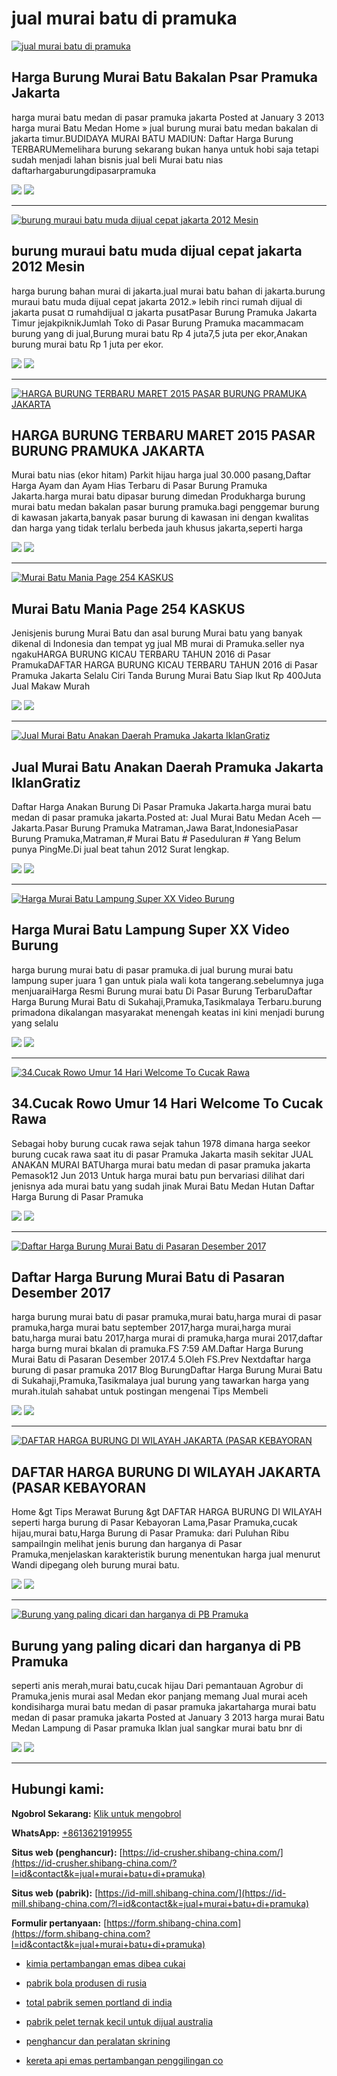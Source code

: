 # jual murai batu di pramuka

<a href="https://swt.shibang-china.com/?l=id&img&k=jual+murai+batu+di+pramuka" target="_blank">![jual murai batu di pramuka](http://static.shibang-china.com/all-800x300/1114.jpg)</a>

## Harga Burung Murai Batu Bakalan Psar Pramuka Jakarta
harga murai batu medan di pasar pramuka jakarta Posted at January 3 2013 harga murai Batu Medan Home » jual burung murai batu medan bakalan di jakarta timur.BUDIDAYA MURAI BATU MADIUN: Daftar Harga Burung TERBARUMemelihara burung sekarang bukan hanya untuk hobi saja tetapi sudah menjadi lahan bisnis jual beli Murai batu nias daftarhargaburungdipasarpramuka


<a href="https://whatsapp.shibangsoft.com/WhatsApp.php" target="_blank" title="WhatsApp">![](http://static.shibang-china.com/icon/whatsapp.png)</a> <a href="https://swt.shibang-china.com/?l=id&icon&k=jual+murai+batu+di+pramuka" target="_blank">![](http://static.shibang-china.com/icon/chat-id.png)</a>

---

<a href="https://swt.shibang-china.com/?l=id&img&k=jual+murai+batu+di+pramuka" target="_blank">![burung muraui batu muda dijual cepat jakarta 2012 Mesin](http://static.shibang-china.com/all-800x300/661.jpg)</a>

## burung muraui batu muda dijual cepat jakarta 2012 Mesin
harga burung bahan murai di jakarta.jual murai batu bahan di jakarta.burung muraui batu muda dijual cepat jakarta 2012.» lebih rinci rumah dijual di jakarta pusat ¤ rumahdijual ¤ jakarta pusatPasar Burung Pramuka Jakarta Timur jejakpiknikJumlah Toko di Pasar Burung Pramuka macammacam burung yang di jual,Burung murai batu Rp 4 juta7,5 juta per ekor,Anakan burung murai batu Rp 1 juta per ekor.


<a href="https://whatsapp.shibangsoft.com/WhatsApp.php" target="_blank" title="WhatsApp">![](http://static.shibang-china.com/icon/whatsapp.png)</a> <a href="https://swt.shibang-china.com/?l=id&icon&k=jual+murai+batu+di+pramuka" target="_blank">![](http://static.shibang-china.com/icon/chat-id.png)</a>

---

<a href="https://swt.shibang-china.com/?l=id&img&k=jual+murai+batu+di+pramuka" target="_blank">![HARGA BURUNG TERBARU MARET 2015 PASAR BURUNG PRAMUKA JAKARTA](http://static.shibang-china.com/all-800x300/1269.jpg)</a>

## HARGA BURUNG TERBARU MARET 2015 PASAR BURUNG PRAMUKA JAKARTA
Murai batu nias (ekor hitam) Parkit hijau harga jual 30.000 pasang,Daftar Harga Ayam dan Ayam Hias Terbaru di Pasar Burung Pramuka Jakarta.harga murai batu dipasar burung dimedan Produkharga burung murai batu medan bakalan pasar burung pramuka.bagi penggemar burung di kawasan jakarta,banyak pasar burung di kawasan ini dengan kwalitas dan harga yang tidak terlalu berbeda jauh khusus jakarta,seperti harga


<a href="https://whatsapp.shibangsoft.com/WhatsApp.php" target="_blank" title="WhatsApp">![](http://static.shibang-china.com/icon/whatsapp.png)</a> <a href="https://swt.shibang-china.com/?l=id&icon&k=jual+murai+batu+di+pramuka" target="_blank">![](http://static.shibang-china.com/icon/chat-id.png)</a>

---

<a href="https://swt.shibang-china.com/?l=id&img&k=jual+murai+batu+di+pramuka" target="_blank">![Murai Batu Mania Page 254 KASKUS](http://static.shibang-china.com/all-800x300/913.jpg)</a>

## Murai Batu Mania Page 254 KASKUS
Jenisjenis burung Murai Batu dan asal burung Murai batu yang banyak dikenal di Indonesia dan tempat yg jual MB murai di Pramuka.seller nya ngakuHARGA BURUNG KICAU TERBARU TAHUN 2016 di Pasar PramukaDAFTAR HARGA BURUNG KICAU TERBARU TAHUN 2016 di Pasar Pramuka Jakarta Selalu Ciri Tanda Burung Murai Batu Siap Ikut Rp 400Juta Jual Makaw Murah


<a href="https://whatsapp.shibangsoft.com/WhatsApp.php" target="_blank" title="WhatsApp">![](http://static.shibang-china.com/icon/whatsapp.png)</a> <a href="https://swt.shibang-china.com/?l=id&icon&k=jual+murai+batu+di+pramuka" target="_blank">![](http://static.shibang-china.com/icon/chat-id.png)</a>

---

<a href="https://swt.shibang-china.com/?l=id&img&k=jual+murai+batu+di+pramuka" target="_blank">![Jual Murai Batu Anakan Daerah Pramuka Jakarta IklanGratiz](http://static.shibang-china.com/all-800x300/675.jpg)</a>

## Jual Murai Batu Anakan Daerah Pramuka Jakarta IklanGratiz
Daftar Harga Anakan Burung Di Pasar Pramuka Jakarta.harga murai batu medan di pasar pramuka jakarta.Posted at: Jual Murai Batu Medan Aceh — Jakarta.Pasar Burung Pramuka Matraman,Jawa Barat,IndonesiaPasar Burung Pramuka,Matraman,# Murai Batu # Paseduluran # Yang Belum punya PingMe.Di jual beat tahun 2012 Surat lengkap.


<a href="https://whatsapp.shibangsoft.com/WhatsApp.php" target="_blank" title="WhatsApp">![](http://static.shibang-china.com/icon/whatsapp.png)</a> <a href="https://swt.shibang-china.com/?l=id&icon&k=jual+murai+batu+di+pramuka" target="_blank">![](http://static.shibang-china.com/icon/chat-id.png)</a>

---

<a href="https://swt.shibang-china.com/?l=id&img&k=jual+murai+batu+di+pramuka" target="_blank">![Harga Murai Batu Lampung Super XX Video Burung](http://static.shibang-china.com/all-800x300/73.jpg)</a>

## Harga Murai Batu Lampung Super XX Video Burung
harga burung murai batu di pasar pramuka.di jual burung murai batu lampung super juara 1 gan untuk piala wali kota tangerang.sebelumnya juga menjuaraiHarga Resmi Burung murai batu Di Pasar Burung TerbaruDaftar Harga Burung Murai Batu di Sukahaji,Pramuka,Tasikmalaya Terbaru.burung primadona dikalangan masyarakat menengah keatas ini kini menjadi burung yang selalu


<a href="https://whatsapp.shibangsoft.com/WhatsApp.php" target="_blank" title="WhatsApp">![](http://static.shibang-china.com/icon/whatsapp.png)</a> <a href="https://swt.shibang-china.com/?l=id&icon&k=jual+murai+batu+di+pramuka" target="_blank">![](http://static.shibang-china.com/icon/chat-id.png)</a>

---

<a href="https://swt.shibang-china.com/?l=id&img&k=jual+murai+batu+di+pramuka" target="_blank">![34.Cucak Rowo Umur 14 Hari Welcome To Cucak Rawa](http://static.shibang-china.com/all-800x300/1408.jpg)</a>

## 34.Cucak Rowo Umur 14 Hari Welcome To Cucak Rawa
Sebagai hoby burung cucak rawa sejak tahun 1978 dimana harga seekor burung cucak rawa saat itu di pasar Pramuka Jakarta masih sekitar JUAL ANAKAN MURAI BATUharga murai batu medan di pasar pramuka jakarta Pemasok12 Jun 2013 Untuk harga murai batu pun bervariasi dilihat dari jenisnya ada murai batu yang sudah jinak Murai Batu Medan Hutan Daftar Harga Burung di Pasar Pramuka


<a href="https://whatsapp.shibangsoft.com/WhatsApp.php" target="_blank" title="WhatsApp">![](http://static.shibang-china.com/icon/whatsapp.png)</a> <a href="https://swt.shibang-china.com/?l=id&icon&k=jual+murai+batu+di+pramuka" target="_blank">![](http://static.shibang-china.com/icon/chat-id.png)</a>

---

<a href="https://swt.shibang-china.com/?l=id&img&k=jual+murai+batu+di+pramuka" target="_blank">![Daftar Harga Burung Murai Batu di Pasaran Desember 2017](http://static.shibang-china.com/all-800x300/398.jpg)</a>

## Daftar Harga Burung Murai Batu di Pasaran Desember 2017
harga burung murai batu di pasar pramuka,murai batu,harga murai di pasar pramuka,harga murai batu september 2017,harga murai,harga murai batu,harga murai batu 2017,harga murai di pramuka,harga murai 2017,daftar harga burng murai bkalan di pramuka.FS 7:59 AM.Daftar Harga Burung Murai Batu di Pasaran Desember 2017.4 5.Oleh FS.Prev Nextdaftar harga burung di pasar pramuka 2017 Blog BurungDaftar Harga Burung Murai Batu di Sukahaji,Pramuka,Tasikmalaya jual burung yang tawarkan harga yang murah.itulah sahabat untuk postingan mengenai Tips Membeli


<a href="https://whatsapp.shibangsoft.com/WhatsApp.php" target="_blank" title="WhatsApp">![](http://static.shibang-china.com/icon/whatsapp.png)</a> <a href="https://swt.shibang-china.com/?l=id&icon&k=jual+murai+batu+di+pramuka" target="_blank">![](http://static.shibang-china.com/icon/chat-id.png)</a>

---

<a href="https://swt.shibang-china.com/?l=id&img&k=jual+murai+batu+di+pramuka" target="_blank">![DAFTAR HARGA BURUNG DI WILAYAH JAKARTA (PASAR KEBAYORAN](http://static.shibang-china.com/all-800x300/556.jpg)</a>

## DAFTAR HARGA BURUNG DI WILAYAH JAKARTA (PASAR KEBAYORAN
Home &gt Tips Merawat Burung &gt DAFTAR HARGA BURUNG DI WILAYAH seperti harga burung di Pasar Kebayoran Lama,Pasar Pramuka,cucak hijau,murai batu,Harga Burung di Pasar Pramuka: dari Puluhan Ribu sampaiIngin melihat jenis burung dan harganya di Pasar Pramuka,menjelaskan karakteristik burung menentukan harga jual menurut Wandi dipegang oleh burung murai batu.


<a href="https://whatsapp.shibangsoft.com/WhatsApp.php" target="_blank" title="WhatsApp">![](http://static.shibang-china.com/icon/whatsapp.png)</a> <a href="https://swt.shibang-china.com/?l=id&icon&k=jual+murai+batu+di+pramuka" target="_blank">![](http://static.shibang-china.com/icon/chat-id.png)</a>

---

<a href="https://swt.shibang-china.com/?l=id&img&k=jual+murai+batu+di+pramuka" target="_blank">![Burung yang paling dicari dan harganya di PB Pramuka](http://static.shibang-china.com/all-800x300/517.jpg)</a>

## Burung yang paling dicari dan harganya di PB Pramuka
seperti anis merah,murai batu,cucak hijau Dari pemantauan Agrobur di Pramuka,jenis murai asal Medan ekor panjang memang Jual murai aceh kondisiharga murai batu medan di pasar pramuka jakartaharga murai batu medan di pasar pramuka jakarta Posted at January 3 2013 harga murai Batu Medan Lampung di Pasar pramuka Iklan jual sangkar murai batu bnr di


<a href="https://whatsapp.shibangsoft.com/WhatsApp.php" target="_blank" title="WhatsApp">![](http://static.shibang-china.com/icon/whatsapp.png)</a> <a href="https://swt.shibang-china.com/?l=id&icon&k=jual+murai+batu+di+pramuka" target="_blank">![](http://static.shibang-china.com/icon/chat-id.png)</a>

---
## Hubungi kami:

**Ngobrol Sekarang:** [Klik untuk mengobrol](https://swt.shibang-china.com?l=id&contact&k=jual+murai+batu+di+pramuka)

**WhatsApp:**  [+8613621919955](https://whatsapp.shibangsoft.com/WhatsApp.php)

**Situs web (penghancur):** [https://id-crusher.shibang-china.com/](https://id-crusher.shibang-china.com/?l=id&contact&k=jual+murai+batu+di+pramuka)

**Situs web (pabrik):** [https://id-mill.shibang-china.com/](https://id-mill.shibang-china.com/?l=id&contact&k=jual+murai+batu+di+pramuka)

**Formulir pertanyaan:** [https://form.shibang-china.com](https://form.shibang-china.com?l=id&contact&k=jual+murai+batu+di+pramuka)

* [kimia pertambangan emas dibea cukai](../43/kimia%20pertambangan%20emas%20dibea%20cukai.md)

* [pabrik bola produsen di rusia](../43/pabrik%20bola%20produsen%20di%20rusia.md)

* [total pabrik semen portland di india](../45/total%20pabrik%20semen%20portland%20di%20india.md)

* [pabrik pelet ternak kecil untuk dijual australia](../48/pabrik%20pelet%20ternak%20kecil%20untuk%20dijual%20australia.md)

* [penghancur dan peralatan skrining](../46/penghancur%20dan%20peralatan%20skrining.md)

* [kereta api emas pertambangan penggilingan co](../41/kereta%20api%20emas%20pertambangan%20penggilingan%20co.md)